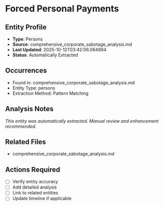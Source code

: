 # Forced Personal Payments

## Entity Profile
- **Type**: Persons
- **Source**: comprehensive_corporate_sabotage_analysis.md
- **Last Updated**: 2025-10-12T03:42:06.064994
- **Status**: Automatically Extracted

## Occurrences
- Found in: comprehensive_corporate_sabotage_analysis.md
- Entity Type: persons
- Extraction Method: Pattern Matching

## Analysis Notes
*This entity was automatically extracted. Manual review and enhancement recommended.*

## Related Files
- comprehensive_corporate_sabotage_analysis.md

## Actions Required
- [ ] Verify entity accuracy
- [ ] Add detailed analysis
- [ ] Link to related entities
- [ ] Update timeline if applicable
